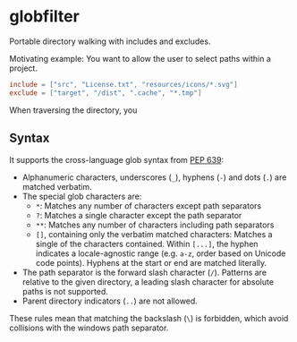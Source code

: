 # globfilter

Portable directory walking with includes and excludes.

Motivating example: You want to allow the user to select paths within a project.

```toml
include = ["src", "License.txt", "resources/icons/*.svg"]
exclude = ["target", "/dist", ".cache", "*.tmp"]
```

When traversing the directory, you

## Syntax

It supports the cross-language glob syntax from [PEP 639](https://peps.python.org/pep-0639/#add-license-FILES-key):

- Alphanumeric characters, underscores (`_`), hyphens (`-`) and dots (`.`) are matched verbatim.
- The special glob characters are:
  - `*`: Matches any number of characters except path separators
  - `?`: Matches a single character except the path separator
  - `**`: Matches any number of characters including path separators
  - `[]`, containing only the verbatim matched characters: Matches a single of the characters contained. Within
    `[...]`, the hyphen indicates a locale-agnostic range (e.g. `a-z`, order based on Unicode code points). Hyphens at
    the start or end are matched literally.
- The path separator is the forward slash character (`/`). Patterns are relative to the given directory, a leading slash
  character for absolute paths is not supported.
- Parent directory indicators (`..`) are not allowed.

These rules mean that matching the backslash (`\`) is forbidden, which avoid collisions with the windows path separator.
